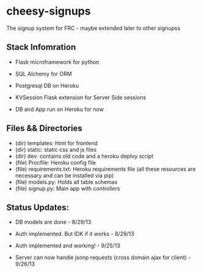 cheesy-signups
==============
The signup system for FRC - maybe extended later to other signupss

Stack Infomration
-----------------
- Flask microframework for python
- SQL Alchemy for ORM
- Postgresql DB on Heroku
- KVSession Flask extension for Server Side sessions

- DB and App run on Heroku for now



Files && Directories
---------------------------
- (dir) templates: html for frontend
- (dir) static: static css and js files
- (dir) dev: contains old code and a heroku deploy script
- (file) Procfile: Heroku config file
- (file) requirements.txt: Heroku requirements file (all these resources are necessary and can be installed via pip)
- (file) models.py: Holds all table schemas
- (file) signup.py: Main app with controllers



Status Updates:
---------------
- DB models are done - 8/29/13

- Auth implemented. But IDK if it works - 8/29/13

- Auth implemented and working! - 9/25/13

- Server can now handle jsonp requests (cross domain ajax for client) - 9/26/13

